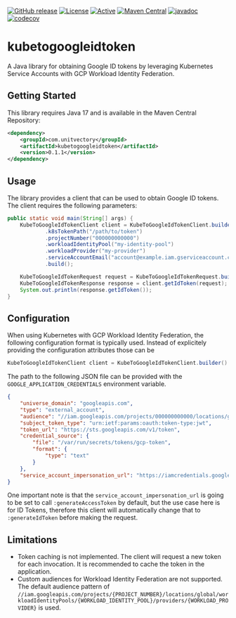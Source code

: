 [![GitHub release](https://img.shields.io/github/release/UnitVectorY-Labs/kubetogoogleidtoken.svg)](https://github.com/UnitVectorY-Labs/kubetogoogleidtoken/releases/latest) [![License](https://img.shields.io/badge/License-Apache%202.0-blue.svg)](https://opensource.org/licenses/Apache-2.0) [![Active](https://img.shields.io/badge/Status-Active-green)](https://guide.unitvectorylabs.com/bestpractices/status/#active) [![Maven Central](https://img.shields.io/maven-central/v/com.unitvectory/kubetogoogleidtoken)](https://central.sonatype.com/artifact/com.unitvectory/kubetogoogleidtoken) [![javadoc](https://javadoc.io/badge2/com.unitvectory/kubetogoogleidtoken/javadoc.svg)](https://javadoc.io/doc/com.unitvectory/kubetogoogleidtoken) [![codecov](https://codecov.io/gh/UnitVectorY-Labs/kubetogoogleidtoken/graph/badge.svg?token=DvVSkrR8zW)](https://codecov.io/gh/UnitVectorY-Labs/kubetogoogleidtoken)

# kubetogoogleidtoken

A Java library for obtaining Google ID tokens by leveraging Kubernetes Service Accounts with GCP Workload Identity Federation.

## Getting Started

This library requires Java 17 and is available in the Maven Central Repository:

```xml
<dependency>
    <groupId>com.unitvectory</groupId>
    <artifactId>kubetogoogleidtoken</artifactId>
    <version>0.1.1</version>
</dependency>
```

## Usage

The library provides a client that can be used to obtain Google ID tokens. The client requires the following parameters:

```java
public static void main(String[] args) {
    KubeToGoogleIdTokenClient client = KubeToGoogleIdTokenClient.builder()
            .k8sTokenPath("/path/to/token")
            .projectNumber("000000000000")
            .workloadIdentityPool("my-identity-pool")
            .workloadProvider("my-provider")
            .serviceAccountEmail("account@example.iam.gserviceaccount.com")
            .build();

    KubeToGoogleIdTokenRequest request = KubeToGoogleIdTokenRequest.builder().audience("https://example.com").build();
    KubeToGoogleIdTokenResponse response = client.getIdToken(request);
    System.out.println(response.getIdToken());
}
```

## Configuration

When using Kubernetes with GCP Workload Identity Federation, the following configuration format is typically used. Instead of explicitely providing the configuration attributes those can be 

```java
KubeToGoogleIdTokenClient client = KubeToGoogleIdTokenClient.builder().build();
```

The path to the following JSON file can be provided with the `GOOGLE_APPLICATION_CREDENTIALS` environment variable.

```json
{
    "universe_domain": "googleapis.com",
    "type": "external_account",
    "audience": "//iam.googleapis.com/projects/000000000000/locations/global/workloadIdentityPools/my-identity-pool/providers/my-provider",
    "subject_token_type": "urn:ietf:params:oauth:token-type:jwt",
    "token_url": "https://sts.googleapis.com/v1/token",
    "credential_source": {
        "file": "/var/run/secrets/tokens/gcp-token",
        "format": {
            "type": "text"
        }
    },
    "service_account_impersonation_url": "https://iamcredentials.googleapis.com/v1/projects/-/serviceAccounts/account@example.iam.gserviceaccount.com:generateAccessToken"
}
```

One important note is that the `service_account_impersonation_url` is going to be set to call `:generateAccessToken` by default, but the use case here is for ID Tokens, therefore this client will automatically change that to `:generateIdToken` before making the request.

## Limitations

- Token caching is not implemented. The client will request a new token for each invocation. It is recommended to cache the token in the application.
- Custom audiences for Workload Identity Federation are not supported. The default audience pattern of `//iam.googleapis.com/projects/{PROJECT_NUMBER}/locations/global/workloadIdentityPools/{WORKLOAD_IDENTITY_POOL}/providers/{WORKLOAD_PROVIDER}` is used.
